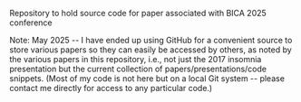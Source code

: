 Repository to hold source code for paper associated with BICA 2025 conference


Note: May 2025 -- I have ended up using GitHub for a convenient source to store various papers so they can easily be accessed by others, as noted by the various papers in this repository, i.e., not just the 2017 insomnia presentation but the current collection of papers/presentations/code snippets. (Most of my code is not here but on a local Git system -- please contact me directly for access to any particular code.)
